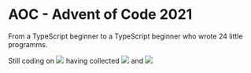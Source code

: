 # AOC - Advent of Code 2021
 From a TypeScript beginner to a TypeScript beginner who wrote 24 little programms.

Still coding on ![](https://img.shields.io/badge/day%20📅-13-blue) having collected ![](https://img.shields.io/badge/stars%20⭐-26-yellow) and 
![](https://img.shields.io/badge/days%20completed-13-red)